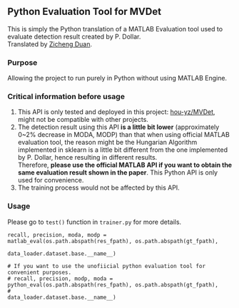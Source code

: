 ## Python Evaluation Tool for MVDet

This is simply the Python translation of a MATLAB Evaluation tool used to evaluate detection result created by P. Dollar.  
Translated by [Zicheng Duan](https://github.com/ZichengDuan).  

### Purpose
   Allowing the project to run purely in Python without using MATLAB Engine.  
   

### Critical information before usage
   1. This API is only tested and deployed in this project: [hou-yz/MVDet](https://github.com/hou-yz/MVDet), might not be compatible with other projects.
   2. The detection result using this API **is a little bit lower** (approximately 0~2% decrease in MODA, MODP) than that when using official MATLAB evaluation tool, the reason might be the Hungarian Algorithm implemented in sklearn is a little bit different from the one implemented by P. Dollar, hence resulting in different results.   
   Therefore, **please use the official MATLAB API if you want to obtain the same evaluation result shown in the paper**. This Python API is only used for convenience.
   3. The training process would not be affected by this API.

### Usage
Please go to ```test()``` function in ```trainer.py``` for more details.  

```
recall, precision, moda, modp = matlab_eval(os.path.abspath(res_fpath), os.path.abspath(gt_fpath),
                                                        data_loader.dataset.base.__name__)

# If you want to use the unofiicial python evaluation tool for convenient purposes.
# recall, precision, modp, moda = python_eval(os.path.abspath(res_fpath), os.path.abspath(gt_fpath),
#                                             data_loader.dataset.base.__name__)
```
